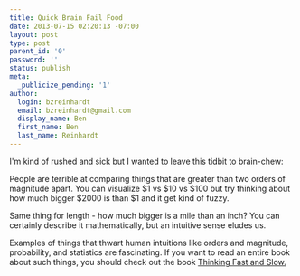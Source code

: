 ```yaml
---
title: Quick Brain Fail Food
date: 2013-07-15 02:20:13 -07:00
layout: post
type: post
parent_id: '0'
password: ''
status: publish
meta:
  _publicize_pending: '1'
author:
  login: bzreinhardt
  email: bzreinhardt@gmail.com
  display_name: Ben
  first_name: Ben
  last_name: Reinhardt
---
```


<p>I'm kind of rushed and sick but I wanted to leave this tidbit to brain-chew:</p>
<p>People are terrible at comparing things that are greater than two orders of magnitude apart. You can visualize $1 vs $10 vs $100 but try thinking about how much bigger $2000 is than $1 and it get kind of fuzzy.  </p>
<p>Same thing for length - how much bigger is a mile than an inch? You can certainly describe it mathematically, but an intuitive sense eludes us. </p>
<p>Examples of things that thwart human intuitions like orders and magnitude, probability, and statistics are fascinating. If you want to read an entire book about such things, you should check out the book <a href="http://www.amazon.com/Thinking-Fast-Slow-Daniel-Kahneman/dp/0374533555/ref=sr_1_1_ha?ie=UTF8&amp;qid=1373869165&amp;sr=8-1&amp;keywords=thinking+fast+and+slow" target="_blank">Thinking Fast and Slow.</a></p>
